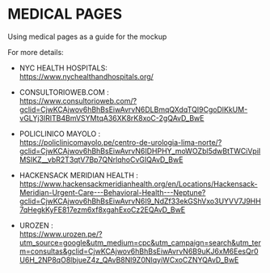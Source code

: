 # MEDICAL PAGES
Using medical pages as a guide for the mockup

For more details:

- NYC HEALTH HOSPITALS: <br>
https://www.nychealthandhospitals.org/

- CONSULTORIOWEB.COM : <br>https://www.consultorioweb.com/?gclid=CjwKCAjwov6hBhBsEiwAvrvN6DLBmqQXdqTQI9CgoDlKkUM-vGLYj3IRlTB4BmVSYMtqA36XK8rK8xoC-2gQAvD_BwE
- POLICLINICO MAYOLO : <br>https://policlinicomayolo.pe/centro-de-urologia-lima-norte/?gclid=CjwKCAjwov6hBhBsEiwAvrvN6IDHPHY_moWOZbl5dwBtTWCiVpiIMSIKZ__vbR2T3qtV7Bp7QNrlqhoCvGIQAvD_BwE
- HACKENSACK MERIDIAN HEALTH : <br> https://www.hackensackmeridianhealth.org/en/Locations/Hackensack-Meridian-Urgent-Care---Behavioral-Health---Neptune?gclid=CjwKCAjwov6hBhBsEiwAvrvN6I9_NdZf33ekGShVxo3UYVV7J9HH7qHegkKyFE817ezm6xf8xgahExoCz2EQAvD_BwE
- UROZEN : <br> https://www.urozen.pe/?utm_source=google&utm_medium=cpc&utm_campaign=search&utm_term=consultas&gclid=CjwKCAjwov6hBhBsEiwAvrvN6B9uKJ6xM6EesQr0U6H_2NP8qO8lbjueZ4z_QAvB8Nl9Z0NIqyiWCxoCZNYQAvD_BwE